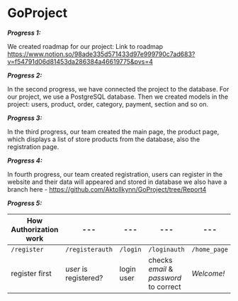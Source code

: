 # **GoProject**

***__Progress 1:__***

We created roadmap for our project:
Link to roadmap
https://www.notion.so/98ade335d571433d97e999790c7ad683?v=f54791d06d81453da286384a46619775&pvs=4

***__Progress 2:__***

In the second progress, we have connected the project to the database. For our project, we use a PostgreSQL database. Then we created models in the project: users, product, order, category, payment, section and so on. 

***__Progress 3:__***

In the third progress, our team created the main page, the product page, which displays a list of store products from the database, also the registration page.

***__Progress 4:__***

In fourth progress, our team created registration, users can register in the website and their data will appeared and stored in database
we also have a branch here - https://github.com/Aktollkynn/GoProject/tree/Report4

***__Progress 5:__***

| __How Authorization work__|---|---|---|---| ---|
|     ---        |       ---              |       ---  |      ---                                |    ---       | ---        |
| `/register`    | `/registerauth`        | `/login`   | `/loginauth`                            | `/home_page` | `/logout`  | 
| register first | _user_ is  registered? | login user | checks _email_ & _password_ to correct  | *Welcome!*   | end session|

